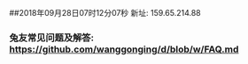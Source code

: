 ##2018年09月28日07时12分07秒 新址: 159.65.214.88
### 兔友常见问题及解答: https://github.com/wanggonging/d/blob/w/FAQ.md
